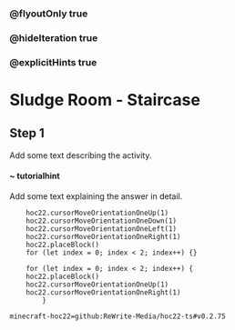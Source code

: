 ### @flyoutOnly true
### @hideIteration true
### @explicitHints true


# Sludge Room - Staircase

## Step 1
Add some text describing the activity.

#### ~ tutorialhint 
Add some text explaining the answer in detail.



```ghost
    hoc22.cursorMoveOrientationOneUp(1)
    hoc22.cursorMoveOrientationOneDown(1)
    hoc22.cursorMoveOrientationOneLeft(1)
    hoc22.cursorMoveOrientationOneRight(1)
    hoc22.placeBlock()
    for (let index = 0; index < 2; index++) {}
```
```template
    for (let index = 0; index < 2; index++) {
    hoc22.placeBlock()
    hoc22.cursorMoveOrientationOneUp(1)
    hoc22.cursorMoveOrientationOneRight(1)    
        }
```
```package
minecraft-hoc22=github:ReWrite-Media/hoc22-ts#v0.2.75
```